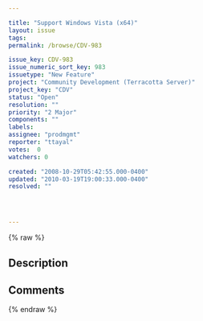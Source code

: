 ```yaml
---

title: "Support Windows Vista (x64)"
layout: issue
tags: 
permalink: /browse/CDV-983

issue_key: CDV-983
issue_numeric_sort_key: 983
issuetype: "New Feature"
project: "Community Development (Terracotta Server)"
project_key: "CDV"
status: "Open"
resolution: ""
priority: "2 Major"
components: ""
labels: 
assignee: "prodmgmt"
reporter: "ttayal"
votes:  0
watchers: 0

created: "2008-10-29T05:42:55.000-0400"
updated: "2010-03-19T19:00:33.000-0400"
resolved: ""




---
```


{% raw %}

## Description

<div markdown="1" class="description">



</div>

## Comments



{% endraw %}
